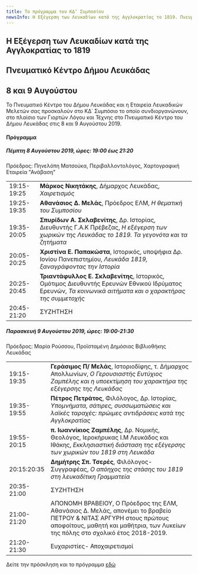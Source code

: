 ```yaml
---
title: Το πρόγραμμα του ΚΔ’ Συμποσίου
newsInfo: Η Εξέγερση των Λευκαδίων κατά της Αγγλοκρατίας το 1819. Πνευματικό Κέντρο Δήμου Λευκάδας, 8 και 9 Αυγούστου.
---
```


## Η Εξέγερση των Λευκαδίων κατά της Αγγλοκρατίας το 1819
## Πνευματικό Κέντρο Δήμου Λευκάδας
## 8 και 9 Αυγούστου

Το Πνευματικό Κέντρο του Δήμου Λευκάδας και η Εταιρεία Λευκαδικών Μελετών σας προσκαλούν στο ΚΔ΄ Συμπόσιο το οποίο συνδιοργανώνουν, στο πλαίσιο των Γιορτών Λόγου και Τέχνης στο Πνευματικό Κέντρο του Δήμου Λευκάδας στις 8 και 9 Αυγούστου 2019.

#### Πρόγραμμα

##### Πέμπτη 8 Αυγούστου 2019, ώρες: 19:00 έως 21:20

Πρόεδρος: Πηνελόπη Ματσούκα, Περιβαλλοντολόγος, Χαρτογραφική Εταιρεία "Ανάβαση"

|                              |                        |
| :--------------------------- | :----------------------|
|19:15-19:25 |**Μάρκος Νικητάκης**, Δήμαρχος Λευκάδας, *Χαιρετισμός*
|19:25-19:35 |**Αθανάσιος Δ. Μελάς**, Πρόεδρος ΕΛΜ, *Η θεματική του Συμποσίου*
|19:35-20:05 |**Σπυρίδων Α. Σκλαβενίτης**, Δρ. Ιστορίας, Διευθυντής Γ.Α.Κ Πρέβεζας, *Η εξέγερση των χωρικών της Λευκάδας το 1819. Τα γεγονότα και τα ζητήματα*
|20:05-20:25 |**Χριστίνα Ε. Παπακώστα**, Ιστορικός, υποψήφια Δρ. Ιονίου Πανεπιστημίου, *Λευκάδα 1819, ξαναγράφοντας την Ιστορία*
|20:25-20:45 |**Τριαντάφυλλος Ε. Σκλαβενίτης**, Ιστορικός, Ομότιμος Διευθυντής Ερευνών Εθνικού Ιδρύματος Ερευνών, *Τα κοινωνικά αιτήματα και ο χαρακτήρας της συμμετοχής*
|20:45-21:20 |ΣΥΖΗΤΗΣΗ

##### Παρασκευή 9 Αυγούστου 2019, ώρες: 19:00-21:30

Πρόεδρος: Μαρία Ρούσσου, Προϊσταμένη Δημόσιας Βιβλιοθήκης Λευκάδας

|                              |                        |
| :--------------------------- | :----------------------|
|19:15-19:35 |**Γεράσιμος Π/ Μελάς**, Ιστοριοδίφης, τ. Δήμαρχος Απολλωνίων, *Ο Γερουσιαστής Ευτύχιος Ζαμπέλης και η υποεκτίμηση του χαρακτήρα της εξέγερσης της Λευκάδας*
|19:35-19:55 |**Πέτρος Πετράτος**, Φιλόλογος, Δρ. Ιστορίας, *Υπομνήματα, σάτιρες, συσσωματώσεις και λαϊκές ταραχές: πρώιμες αντιδράσεις κατά της Αγγλοκρατίας*
|19:55-20:15 |**π. Ιωαννίκιος Ζαμπέλης**, Δρ. Νομικής, Θεολόγος, Ιεροκήρυκας Ι.Μ Λευκάδος και Ιθάκης, *Εκκλησιαστική διάσταση της εξέγερσης των χωρικών του 1819 στη Λευκάδα*
|20:15:20:35 |**Δημήτρης Σπ. Τσερές**, Φιλόλογος- Συγγραφέας, *Ο απόηχος της στάσης του 1819 στη λευκαδίτικη Γραμματεία*
|20:35-21:00 |ΣΥΖΗΤΗΣΗ
|21:00-21:20 |ΑΠΟΝΟΜΗ ΒΡΑΒΕΙΟΥ, Ο Πρόεδρος της ΕΛΜ, Αθανάσιος Δ. Μελάς, απονέμει το βραβείο ΠΕΤΡΟΥ & ΝΙΤΑΣ ΑΡΓΥΡΗ στους πρώτους αποφοίτους, μαθητή και μαθήτρια, των Λυκείων της πόλης στο σχολικό έτος 2018-2019.
|21:20-21:30 |Ευχαριστίες- Αποχαιρετισμοί

Δείτε την πρόσκληση και το πρόγραμμα [εδώ](/documents/prosklhsh_symposio_24.pdf)
